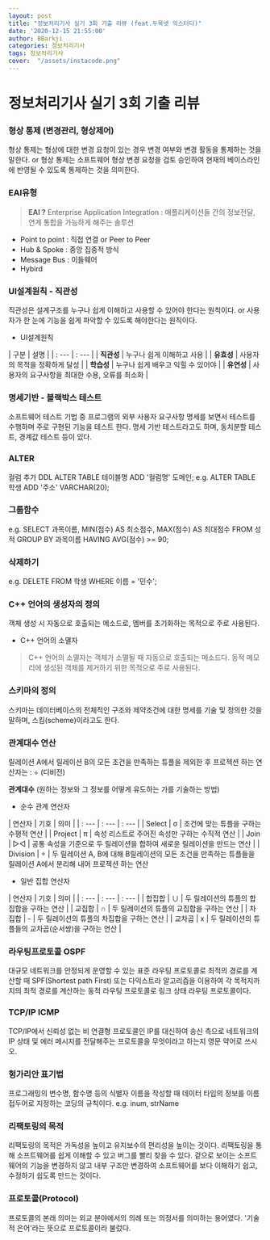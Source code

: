 ```yaml
---
layout: post
title: "정보처리기사 실기 3회 기출 리뷰 (feat.두목넷 익스터디)"
date: '2020-12-15 21:55:00'
author: BBarkji
categories: 정보처리기사
tags: 정보처리기사
cover:  "/assets/instacode.png"
---
```




# 정보처리기사 실기 3회 기출 리뷰



### 형상 통제 (변경관리, 형상제어)
형상 통제는 형상에 대한 변경 요청이 있는 경우 변경 여부와 변경 활동을 통제하는 것을 말한다. 
or
형상 통제는 소프트웨어 형상 변경 요청을 검토 승인하여 현재의 베이스라인에 반영될 수 있도록 통제하는 것을 의미한다.


### EAI유형
> **EAI ?** 
> Enterprise Application Integration : 애플리케이션들 간의 정보전달, 연계 통합을 가능하게 해주는 솔루션
* Point to point : 직접 연결 or Peer to Peer
* Hub & Spoke : 중앙 집중적 방식
* Message Bus : 이들웨어
* Hybird


### UI설계원칙 - 직관성
직관성은 설계구조를 누구나 쉽게 이해하고 사용할 수 있어야 한다는 원칙이다.
or
사용자가 한 눈에 기능을 쉽게 파악할 수 있도록 해야한다는 원칙이다.

* UI설계원칙

| 구분 | 설명 |
| : --- | : --- |
| **직관성** | 누구나 쉽게 이해하고 사용 |
| **유효성** | 사용자의 목적을 정확하게 달성 |
| **학습성** | 누구나 쉽게 배우고 익힐 수 있어야 |
| **유연성** | 사용자의 요구사항을 최대한 수용, 오류를 최소화 |


### 명세기반 - 블랙박스 테스트
소프트웨어 테스트 기법 중 프로그램의 외부 사용자 요구사항 명세를 보면서 테스트를 수행하며 주로 구현된 기능을 테스트 한다. 명세 기반 테스트라고도 하며, 동치분할 테스트, 경계값 테스트 등이 있다.


### ALTER
컬럼 추가 DDL
ALTER TABLE 테이블명 ADD '컬럼명' 도메인;
e.g. ALTER TABLE 학생 ADD '주소' VARCHAR(20);


### 그룹함수
e.g.
SELECT 과목이름, MIN(점수) AS 최소점수, MAX(점수) AS 최대점수
FROM 성적
GROUP BY 과목이름 HAVING AVG(점수) >= 90;


### 삭제하기
e.g.
DELETE FROM 학생 WHERE 이름 = '민수';


### C++ 언어의 생성자의 정의
객체 생성 시 자동으로 호출되는 메소드로, 멤버를 초기화하는 목적으로 주로 사용된다.

* C++ 언어의 소멸자
> C++ 언어의 소멸자는 객체가 소멸될 때 자동으로 호출되는 메소드다. 동적 메모리에 생성된 객체를 제거하기 위한 목적으로 주로 사용된다.


### 스키마의 정의
스키마는 데이터베이스의 전체적인 구조와 제약조건에 대한 명세를 기술 및 정의한 것을 말하며, 스킴(scheme)이라고도 한다.


### 관계대수 연산
릴레이션 A에서 릴레이션 B의 모든 조건을 만족하는 튜플을 제외한 후 프로젝션 하는 연산자는 : ÷ (디비전)

**관계대수** (원하는 정보와 그 정보를 어떻게 유도하는 가를 기술하는 방법)
* 순수 관계 연산자

| 연산자 | 기호 | 의미 |
| : --- | : --- | : --- |
| Select | σ | 조건에 맞는 튜플을 구하는 수평적 연산 |
| Project | π | 속성 리스트로 주어진 속성만 구하는 수직적 연산 |
| Join | ▷◁ | 공통 속성을 기준으로 두 릴레이션을 합하여 새로운 릴레이션을 만드는 연산 |
| Division | ÷ | 두 릴레이션 A, B에 대해 B릴레이션의 모든 조건을 만족하는 튜플들을 릴레이션 A에서 분리해 내어 프로젝션 하는 연산

* 일반 집합 연산자

| 연산자 | 기호 | 의미 |
| : --- | : --- | : --- |
| 합집합 | ∪ | 두 릴레이션의 튜플의 합집합을 구하는 연산 |
| 교집합 | ∩ | 두 릴레이션의 튜플의 교집합을 구하는 연산 |
| 차집합 | - | 두 릴레이션의 튜플의 차집합을 구하는 연산 |
| 교차곱 | x | 두 릴레이션의 튜플들의 교차곱(순서쌍)을 구하는 연산 |


### 라우팅프로토콜 **OSPF**
대규모 네트워크를 안정되게 운영할 수 있는 표준 라우팅 프로토콜로 최적의 경로를 계산할 때 SPF(Shortest path First) 또는 다익스트라 알고리즙을 이용하여 각 목적지까지의 최적 경로를 계산하는 동적 라우팅 프로토콜로 링크 상태 라우팅 프로토콜이다.


### TCP/IP **ICMP**
TCP/IP에서 신뢰성 없는 비 연결형 프로토콜인 IP를 대신하여 송신 측으로 네트워크의 IP 상태 및 에러 메시지를 전달해주는 프로토콜을 무엇이라고 하는지 영문 약어로 쓰시오.


### 헝가리안 표기법
프로그래밍의 변수명, 함수명 등의 식별자 이름을 작성할 때 데이터 타입의 정보를 이름 접두어로 지정하는 코딩의 규칙이다. e.g. inum, strName


### 리팩토링의 목적
리팩토링의 목적은 가독성을 높이고 유지보수의 편리성을 높이는 것이다. 리팩토링을 통해 소프트웨어를 쉽게 이해할 수 있고 버그를 빨리 찾을 수 있다. 겉으로 보이는 소프트웨어의 기능을 변경하지 않고 내부 구조만 변경하여 소프트웨어를 보다 이해하기 쉽고, 수정하기 쉽도록 만드는 것이다. 


### 프로토콜(Protocol)
프로토콜의 본래 의미는 외교 분야에서의 의례 또는 의정서를 의미하는 용어였다. '기술적 은어'라는 뜻으로 프로토콜이라 불렀다. 
